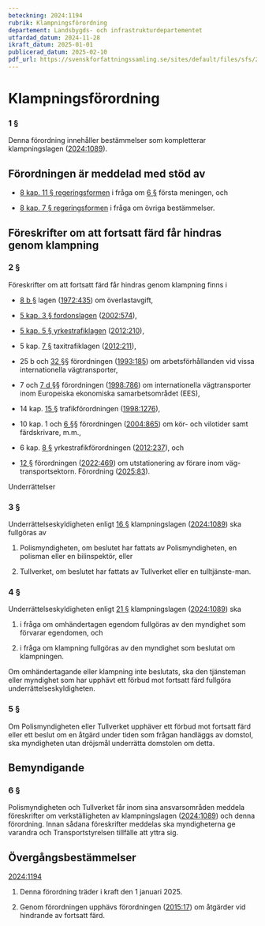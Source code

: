 ```yaml
---
beteckning: 2024:1194
rubrik: Klampningsförordning
departement: Landsbygds- och infrastrukturdepartementet
utfardad_datum: 2024-11-28
ikraft_datum: 2025-01-01
publicerad_datum: 2025-02-10
pdf_url: https://svenskforfattningssamling.se/sites/default/files/sfs/2024-11/SFS2024-1194.pdf
---
```


# Klampningsförordning

### 1 §

Denna förordning innehåller bestämmelser som kompletterar klampningslagen ([2024:1089](https://selex.se/eli/sfs/2024/1089)).

## Förordningen är meddelad med stöd av

- [8 kap. 11 § regeringsformen](https://selex.se/eli/sfs/1974/152#kap8.11) i fråga om [6 §](#6) första meningen, och

- [8 kap. 7 § regeringsformen](https://selex.se/eli/sfs/1974/152#kap8.7) i fråga om övriga bestämmelser.

## Föreskrifter om att fortsatt färd får hindras genom klampning

### 2 §

Föreskrifter om att fortsatt färd får hindras genom klampning finns i

- [8 b §](#8b) lagen ([1972:435](https://selex.se/eli/sfs/1972/435)) om överlastavgift,

- [5 kap. 3 § fordonslagen](https://selex.se/eli/sfs/2002/574#kap5.3) ([2002:574](https://selex.se/eli/sfs/2002/574)),

- [5 kap. 5 § yrkestrafiklagen](https://selex.se/eli/sfs/1998/490#kap5.5) ([2012:210](https://selex.se/eli/sfs/2012/210)),

- 5 kap. [7 §](#kap5.7) taxitrafiklagen ([2012:211](https://selex.se/eli/sfs/2012/211)),

- 25 b och [32 §](#32)§ förordningen ([1993:185](https://selex.se/eli/sfs/1993/185)) om arbetsförhållanden vid vissa internationella vägtransporter,

- 7 och [7 d §](#7d)§ förordningen ([1998:786](https://selex.se/eli/sfs/1998/786)) om internationella vägtransporter inom Europeiska ekonomiska samarbetsområdet (EES),

- 14 kap. [15 §](#kap14.15) trafikförordningen ([1998:1276](https://selex.se/eli/sfs/1998/1276)),

- 10 kap. 1 och [6 §](#6)§ förordningen ([2004:865](https://selex.se/eli/sfs/2004/865)) om kör- och vilotider samt färdskrivare, m.m.,

- 6 kap. [8 §](#kap6.8) yrkestrafikförordningen ([2012:237](https://selex.se/eli/sfs/2012/237)), och

- [12 §](#12) förordningen ([2022:469](https://selex.se/eli/sfs/2022/469)) om utstationering av förare inom väg-transportsektorn. Förordning ([2025:83](https://selex.se/eli/sfs/2025/83)).

Underrättelser

### 3 §

Underrättelseskyldigheten enligt [16 §](#16) klampningslagen ([2024:1089](https://selex.se/eli/sfs/2024/1089)) ska fullgöras av

1. Polismyndigheten, om beslutet har fattats av Polismyndigheten, en polisman eller en bilinspektör, eller

2. Tullverket, om beslutet har fattats av Tullverket eller en tulltjänste-man.

### 4 §

Underrättelseskyldigheten enligt [21 §](#21) klampningslagen ([2024:1089](https://selex.se/eli/sfs/2024/1089)) ska

1. i fråga om omhändertagen egendom fullgöras av den myndighet som förvarar egendomen, och

2. i fråga om klampning fullgöras av den myndighet som beslutat om klampningen.

Om omhändertagande eller klampning inte beslutats, ska den tjänsteman eller myndighet som har upphävt ett förbud mot fortsatt färd fullgöra underrättelseskyldigheten.

### 5 §

Om Polismyndigheten eller Tullverket upphäver ett förbud mot fortsatt färd eller ett beslut om en åtgärd under tiden som frågan handläggs av domstol, ska myndigheten utan dröjsmål underrätta domstolen om detta.

## Bemyndigande

### 6 §

Polismyndigheten och Tullverket får inom sina ansvarsområden meddela föreskrifter om verkställigheten av klampningslagen ([2024:1089](https://selex.se/eli/sfs/2024/1089)) och denna förordning. Innan sådana föreskrifter meddelas ska myndigheterna ge varandra och Transportstyrelsen tillfälle att yttra sig.

## Övergångsbestämmelser

[2024:1194](https://selex.se/eli/sfs/2024/1194)

1. Denna förordning träder i kraft den 1 januari 2025.

2. Genom förordningen upphävs förordningen ([2015:17](https://selex.se/eli/sfs/2015/17)) om åtgärder vid hindrande av fortsatt färd.